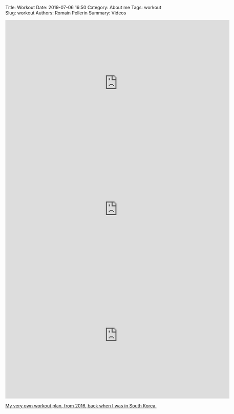 Title: Workout
Date: 2019-07-06 16:50
Category: About me
Tags: workout
Slug: workout
Authors: Romain Pellerin
Summary: Videos

<iframe width="700" height="394" src="https://www.youtube-nocookie.com/embed/BkS1-El_WlE" frameborder="0" allow="accelerometer; autoplay; encrypted-media; gyroscope; picture-in-picture" allowfullscreen></iframe>

<iframe width="700" height="394" src="https://www.youtube-nocookie.com/embed/m2LfqLLjWE4" frameborder="0" allow="accelerometer; autoplay; encrypted-media; gyroscope; picture-in-picture" allowfullscreen></iframe>

<iframe width="700" height="394" src="https://www.youtube-nocookie.com/embed/XM8-SyMFrRc" frameborder="0" allow="accelerometer; autoplay; encrypted-media; gyroscope; picture-in-picture" allowfullscreen></iframe>

[My very own workout plan, from 2016, back when I was in South Korea.]({static}/extra/WORKOUT.pdf)
